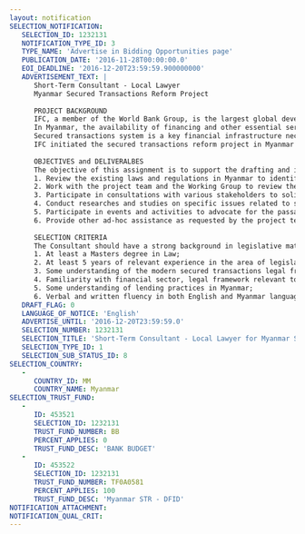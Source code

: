 ```yaml
---
layout: notification
SELECTION_NOTIFICATION: 
   SELECTION_ID: 1232131
   NOTIFICATION_TYPE_ID: 3
   TYPE_NAME: 'Advertise in Bidding Opportunities page'
   PUBLICATION_DATE: '2016-11-28T00:00:00.0'
   EOI_DEADLINE: '2016-12-20T23:59:59.900000000'
   ADVERTISEMENT_TEXT: |
      Short-Term Consultant - Local Lawyer
      Myanmar Secured Transactions Reform Project
      
      PROJECT BACKGROUND
      IFC, a member of the World Bank Group, is the largest global development institution focused on the private sector in emerging markets. Working with 2,000 businesses worldwide, we use our six decades of experience to create opportunity where its needed most. In FY16, our long-term investments in developing countries rose to nearly $19 billion, leveraging our capital, expertise and influence to help the private sector end extreme poverty and boost shared prosperity. 
      In Myanmar, the availability of financing and other essential services is a necessary foundation for sustainable, long term and broad based economic growth, particularly among the nonextractive industries and MSMEs which are crucial for generating employment and income for the population. Among others, sustainable and inclusive development of financial services in the country requires the support of basic financial infrastructure, i.e. secured transactions framework, credit reporting system, and payment systems, etc. 
      Secured transactions system is a key financial infrastructure necessary for a country's financial industry to function efficiently and effectively. A good secured transactions system enables lenders to use movable assets as the basis for lending efficiently and at low cost.
      IFC initiated the secured transactions reform project in Myanmar in 2015, with the objective of improving access to credit by MSMEs through the development of a modern secured financing system based on movable assets, through cooperation with the Central Bank of Myanmar and other relevant government agencies. Among others, one components of the project aims to facilitate the drafting and issuing of secured transactions law in Myanmar.  
      
      OBJECTIVES and DELIVERALBES 
      The objective of this assignment is to support the drafting and issuance of a secured transactions law in Myanmar. The consultant will work closely with the project team and the Working Group for the drafting of the law. Where needed, the consultant will produce various documents such as  presentations, training materials, media articles, etc. on related subjects. In addition, the selected consultant will work closely with the project team to contribute to various activities and events, including focus groups, conferences, training workshops and study tours, etc.. More specifically, the assignment involves the following tasks:
      1. Review the existing laws and regulations in Myanmar to identify any conflicts/inconsistencies with best practices of modern secured translations framework;  
      2. Work with the project team and the Working Group to review the draft secured transactions law prepared by international specialist, provide suggestions for the adaption based on the current situation in Myanmar, and provide knowledge support to the workshop group; 
      3. Participate in consultations with various stakeholders to solicit opinions and expectations on the law throughout the drafting process; and provide knowledge and advocacy support in the consultation and revision process to facilitate the finalization and passage of the law;
      4. Conduct researches and studies on specific issues related to secured transactions law to facilitate the drafting process, when is necessary;
      5. Participate in events and activities to advocate for the passage of the secured transactions law and disseminate knowledge to difference audiences; and 
      6. Provide other ad-hoc assistance as requested by the project team.
      
      SELECTION CRITERIA
      The Consultant should have a strong background in legislative matters in Myanmar and legal drafting skills, in particular in the area of commercial legislation. The Consultant must have the following background experience and qualifications:
      1. At least a Masters degree in Law; 
      2. At least 5 years of relevant experience in the area of legislative review, legal drafting, or credit market development;
      3. Some understanding of the modern secured transactions legal framework; 
      4. Familiarity with financial sector, legal framework relevant to financial sector, legislative process, and the political and economic dynamics in Myanmar; 
      5. Some understanding of lending practices in Myanmar; 
      6. Verbal and written fluency in both English and Myanmar languages and ability to assess legal text in both languages and makes drafting recommendations.
   DRAFT_FLAG: 0
   LANGUAGE_OF_NOTICE: 'English'
   ADVERTISE_UNTIL: '2016-12-20T23:59:59.0'
   SELECTION_NUMBER: 1232131
   SELECTION_TITLE: 'Short-Term Consultant - Local Lawyer for Myanmar Secured Transactions Reform Project'
   SELECTION_TYPE_ID: 1
   SELECTION_SUB_STATUS_ID: 8
SELECTION_COUNTRY: 
   - 
      COUNTRY_ID: MM
      COUNTRY_NAME: Myanmar
SELECTION_TRUST_FUND: 
   - 
      ID: 453521
      SELECTION_ID: 1232131
      TRUST_FUND_NUMBER: BB
      PERCENT_APPLIES: 0
      TRUST_FUND_DESC: 'BANK BUDGET'
   - 
      ID: 453522
      SELECTION_ID: 1232131
      TRUST_FUND_NUMBER: TF0A0581
      PERCENT_APPLIES: 100
      TRUST_FUND_DESC: 'Myanmar STR - DFID'
NOTIFICATION_ATTACHMENT: 
NOTIFICATION_QUAL_CRIT: 
---
```

